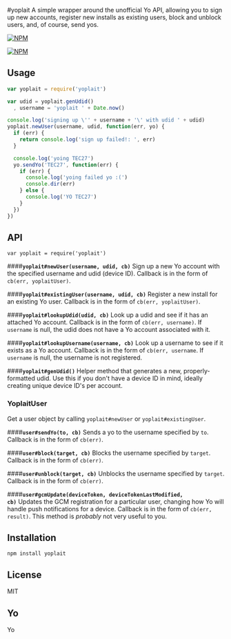 #yoplait
A simple wrapper around the unofficial Yo API, allowing you to sign up new accounts, register new
installs as existing users, block and unblock users, and, of course, send yos.

[![NPM](https://img.shields.io/npm/v/yoplait.svg?style=flat)](https://www.npmjs.org/package/yoplait)

[![NPM](https://nodei.co/npm/yoplait.png)](https://www.npmjs.org/package/yoplait)

## Usage
```javascript
var yoplait = require('yoplait')

var udid = yoplait.genUdid()
  , username = 'yoplait ' + Date.now()

console.log('signing up \'' + username + '\' with udid ' + udid)
yoplait.newUser(username, udid, function(err, yo) {
  if (err) {
    return console.log('sign up failed!: ', err)
  }

  console.log('yoing TEC27')
  yo.sendYo('TEC27', function(err) {
    if (err) {
      console.log('yoing failed yo :(')
      console.dir(err)
    } else {
      console.log('YO TEC27')
    }
  })
})
```

## API
`var yoplait = require('yoplait')`

####<b><code>yoplait#newUser(username, udid, cb)</code></b>
Sign up a new Yo account with the specified username and udid (device ID). Callback is in the form
of `cb(err, yoplaitUser)`.

####<b><code>yoplait#existingUser(username, udid, cb)</code></b>
Register a new install for an existing Yo user. Callback is in the form of `cb(err, yoplaitUser)`.

####<b><code>yoplait#lookupUdid(udid, cb)</code></b>
Look up a udid and see if it has an attached Yo account. Callback is in the form of
`cb(err, username)`. If `username` is null, the udid does not have a Yo account associated with it.

####<b><code>yoplait#lookupUsername(username, cb)</code></b>
Look up a username to see if it exists as a Yo account. Callback is in the form of
`cb(err, username`. If `username` is null, the username is not registered.

####<b><code>yoplait#genUdid()</code></b>
Helper method that generates a new, properly-formatted udid. Use this if you don't have a device ID
in mind, ideally creating unique device ID's per account.

### YoplaitUser
Get a user object by calling `yoplait#newUser` or `yoplait#existingUser`.

####<b><code>user#sendYo(to, cb)</b></code>
Sends a yo to the username specified by `to`. Callback is in the form of `cb(err)`.

####<b><code>user#block(target, cb)</b></code>
Blocks the username specified by `target`. Callback is in the form of `cb(err)`.

####<b><code>user#unblock(target, cb)</b></code>
Unblocks the username specified by `target`. Callback is in the form of `cb(err)`.

####<b><code>user#gcmUpdate(deviceToken, deviceTokenLastModified, cb)</b></code>
Updates the GCM registration for a particular user, changing how Yo will handle push notifications
for a device. Callback is in the form of `cb(err, result)`. This method is *probably* not very
useful to you.


## Installation
`npm install yoplait`

## License
MIT

## Yo
Yo
